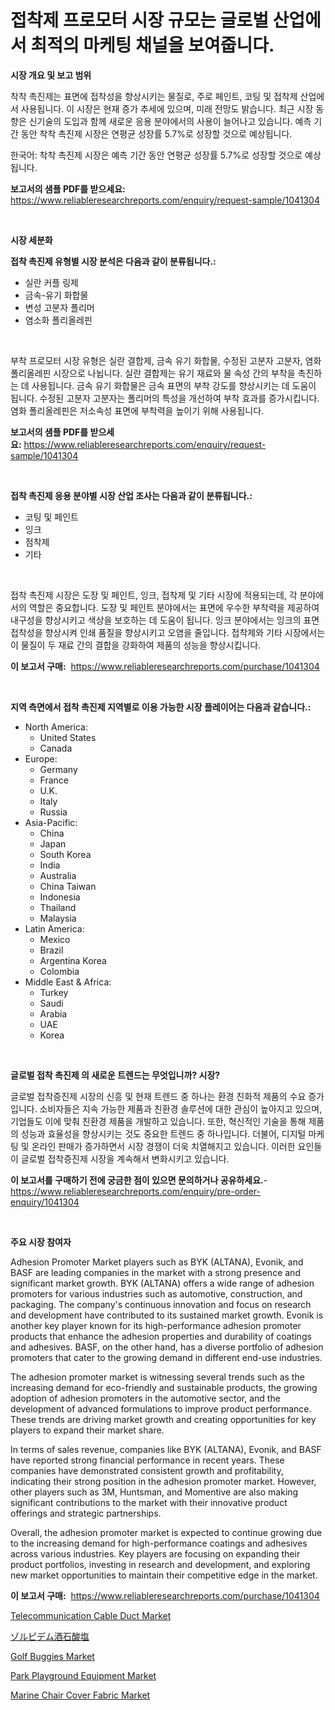 <p><h1>접착제 프로모터 시장 규모는 글로벌 산업에서 최적의 마케팅 채널을 보여줍니다.</h1></p><p><strong>시장 개요 및 보고 범위</strong></p>
<p><p>착착 촉진제는 표면에 접착성을 향상시키는 물질로, 주로 페인트, 코팅 및 접착제 산업에서 사용됩니다. 이 시장은 현재 증가 추세에 있으며, 미래 전망도 밝습니다. 최근 시장 동향은 신기술의 도입과 함께 새로운 응용 분야에서의 사용이 늘어나고 있습니다. 예측 기간 동안 착착 촉진제 시장은 연평균 성장률 5.7%로 성장할 것으로 예상됩니다.</p><p>한국어: 착착 촉진제 시장은 예측 기간 동안 연평균 성장률 5.7%로 성장할 것으로 예상됩니다.</p></p>
<p><strong>보고서의 샘플 PDF를 받으세요:</strong> <a href="https://www.reliableresearchreports.com/enquiry/request-sample/1041304">https://www.reliableresearchreports.com/enquiry/request-sample/1041304</a></p>
<p>&nbsp;</p>
<p><strong>시장 세분화</strong></p>
<p><strong>접착 촉진제 유형별 시장 분석은 다음과 같이 분류됩니다.:</strong></p>
<p><ul><li>실란 커플 링제</li><li>금속-유기 화합물</li><li>변성 고분자 폴리머</li><li>염소화 폴리올레핀</li></ul></p>
<p>&nbsp;</p>
<p><p>부착 프로모터 시장 유형은 실란 결합제, 금속 유기 화합물, 수정된 고분자 고분자, 염화 폴리올레핀 시장으로 나뉩니다. 실란 결합제는 유기 재료와 물 속성 간의 부착을 촉진하는 데 사용됩니다. 금속 유기 화합물은 금속 표면의 부착 강도를 향상시키는 데 도움이 됩니다. 수정된 고분자 고분자는 폴리머의 특성을 개선하여 부착 효과를 증가시킵니다. 염화 폴리올레핀은 저소속성 표면에 부착력을 높이기 위해 사용됩니다.</p></p>
<p><strong>보고서의 샘플 PDF를 받으세요:</strong>&nbsp;<a href="https://www.reliableresearchreports.com/enquiry/request-sample/1041304">https://www.reliableresearchreports.com/enquiry/request-sample/1041304</a></p>
<p>&nbsp;</p>
<p><strong> 접착 촉진제 응용 분야별 시장 산업 조사는 다음과 같이 분류됩니다.:</strong></p>
<p><ul><li>코팅 및 페인트</li><li>잉크</li><li>점착제</li><li>기타</li></ul></p>
<p>&nbsp;</p>
<p><p>접착 촉진제 시장은 도장 및 페인트, 잉크, 접착제 및 기타 시장에 적용되는데, 각 분야에서의 역할은 중요합니다. 도장 및 페인트 분야에서는 표면에 우수한 부착력을 제공하여 내구성을 향상시키고 색상을 보호하는 데 도움이 됩니다. 잉크 분야에서는 잉크의 표면 접착성을 향상시켜 인쇄 품질을 향상시키고 오염을 줄입니다. 접착제와 기타 시장에서는 이 물질이 두 재료 간의 결합을 강화하여 제품의 성능을 향상시킵니다.</p></p>
<p><strong>이 보고서 구매:</strong>&nbsp; <a href="https://www.reliableresearchreports.com/purchase/1041304">https://www.reliableresearchreports.com/purchase/1041304</a></p>
<p>&nbsp;</p>
<p><strong>지역 측면에서 접착 촉진제 지역별로 이용 가능한 시장 플레이어는 다음과 같습니다.:</strong></p>
<p><ul>
    <li>
        North America:
        <ul>
            <li>United States</li>
            <li>Canada</li>
        </ul>
    </li>
    <li>
        Europe:
        <ul>
            <li>Germany</li>
            <li>France</li>
            <li>U.K.</li>
            <li>Italy</li>
            <li>Russia</li>
        </ul>
    </li>
    <li>
        Asia-Pacific:
        <ul>
            <li>China</li>
            <li>Japan</li>
            <li>South Korea</li>
            <li>India</li>
            <li>Australia</li>
            <li>China Taiwan</li>
            <li>Indonesia</li>
            <li>Thailand</li>
            <li>Malaysia</li>
        </ul>
    </li>
    <li>
        Latin America:
        <ul>
            <li>Mexico</li>
            <li>Brazil</li>
            <li>Argentina Korea</li>
            <li>Colombia</li>
        </ul>
    </li>
    <li>
        Middle East & Africa:
        <ul>
            <li>Turkey</li>
            <li>Saudi</li>
            <li>Arabia</li>
            <li>UAE</li>
            <li>Korea</li>
        </ul>
    </li>
    </ul></p>
<p>&nbsp;</p>
<p><strong>글로벌 접착 촉진제 의 새로운 트렌드는 무엇입니까? 시장?</strong></p>
<p><p>글로벌 접착증진제 시장의 신흥 및 현재 트렌드 중 하나는 환경 친화적 제품의 수요 증가입니다. 소비자들은 지속 가능한 제품과 친환경 솔루션에 대한 관심이 높아지고 있으며, 기업들도 이에 맞춰 친환경 제품을 개발하고 있습니다. 또한, 혁신적인 기술을 통해 제품의 성능과 효율성을 향상시키는 것도 중요한 트렌드 중 하나입니다. 더불어, 디지털 마케팅 및 온라인 판매가 증가하면서 시장 경쟁이 더욱 치열해지고 있습니다. 이러한 요인들이 글로벌 접착증진제 시장을 계속해서 변화시키고 있습니다.</p></p>
<p><strong>이 보고서를 구매하기 전에 궁금한 점이 있으면 문의하거나 공유하세요.</strong>- <a href="https://www.reliableresearchreports.com/enquiry/pre-order-enquiry/1041304">https://www.reliableresearchreports.com/enquiry/pre-order-enquiry/1041304</a></p>
<p>&nbsp;</p>
<p><strong>주요 시장 참여자</strong></p>
<p><p>Adhesion Promoter Market players such as BYK (ALTANA), Evonik, and BASF are leading companies in the market with a strong presence and significant market growth. BYK (ALTANA) offers a wide range of adhesion promoters for various industries such as automotive, construction, and packaging. The company's continuous innovation and focus on research and development have contributed to its sustained market growth. Evonik is another key player known for its high-performance adhesion promoter products that enhance the adhesion properties and durability of coatings and adhesives. BASF, on the other hand, has a diverse portfolio of adhesion promoters that cater to the growing demand in different end-use industries.</p><p>The adhesion promoter market is witnessing several trends such as the increasing demand for eco-friendly and sustainable products, the growing adoption of adhesion promoters in the automotive sector, and the development of advanced formulations to improve product performance. These trends are driving market growth and creating opportunities for key players to expand their market share.</p><p>In terms of sales revenue, companies like BYK (ALTANA), Evonik, and BASF have reported strong financial performance in recent years. These companies have demonstrated consistent growth and profitability, indicating their strong position in the adhesion promoter market. However, other players such as 3M, Huntsman, and Momentive are also making significant contributions to the market with their innovative product offerings and strategic partnerships.</p><p>Overall, the adhesion promoter market is expected to continue growing due to the increasing demand for high-performance coatings and adhesives across various industries. Key players are focusing on expanding their product portfolios, investing in research and development, and exploring new market opportunities to maintain their competitive edge in the market.</p></p>
<p><strong>이 보고서 구매:</strong>&nbsp;&nbsp;<a href="https://www.reliableresearchreports.com/purchase/1041304">https://www.reliableresearchreports.com/purchase/1041304</a></p>
<p><p><a href="https://issuu.com/reportprime-2/docs/telecommunication-cable-duct-market-size-2030.pptx">Telecommunication Cable Duct Market</a></p><p><a href="https://medium.com/@fouzimed18/%E3%82%BE%E3%83%AB%E3%83%94%E3%83%87%E3%83%A0%E9%85%92%E7%9F%B3%E9%85%B8%E5%A1%A9%E3%81%AE%E5%B8%82%E5%A0%B4%E5%88%86%E6%9E%90%E3%81%A82024%E5%B9%B4%E3%81%8B%E3%82%892031%E5%B9%B4%E3%81%BE%E3%81%A7%E3%81%AE%E9%9C%80%E8%A6%81%E4%BA%88%E6%B8%AC-32d9de98204f">ゾルピデム酒石酸塩</a></p><p><a href="https://github.com/yoshih12/Market-Research-Report-List-2/blob/main/golf-buggies-market.md">Golf Buggies Market</a></p><p><a href="https://github.com/castoriffic/Market-Research-Report-List-3/blob/main/park-playground-equipment-market.md">Park Playground Equipment Market</a></p><p><a href="https://view.publitas.com/reportprime-1/marine-chair-cover-fabric-market-size-share-trends-analysis-report-by-application-regional-outlook-competitive-strategies-and-segment-forecasts-2023-2030/">Marine Chair Cover Fabric Market</a></p></p>
